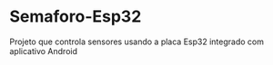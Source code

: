 # Semaforo-Esp32
Projeto que controla sensores usando a placa Esp32 integrado com aplicativo Android
